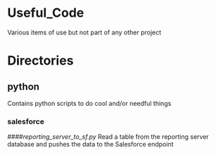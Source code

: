 # Useful_Code
Various items of use but not part of any other project

# Directories
## python
Contains python scripts to do cool and/or needful things

### salesforce
####_reporting_server_to_sf.py_
Read a table from the reporting server database and pushes the data to the Salesforce endpoint

